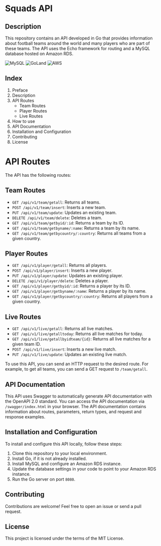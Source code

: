 # Squads API

## Description

This repository contains an API developed in Go that provides information about football teams around the world and many players who are part of these teams. The API uses the Echo framework for routing and a MySQL database hosted on Amazon RDS.

![MySQL](https://img.shields.io/badge/mysql-%2300f.svg?style=for-the-badge&logo=mysql&logoColor=white)
![GoLand](https://img.shields.io/badge/GoLand-0f0f0f?&style=for-the-badge&logo=goland&logoColor=white)
![AWS](https://img.shields.io/badge/AWS-%23FF9900.svg?style=for-the-badge&logo=amazon-aws&logoColor=white)

## Index

1. Preface
2. Description
3. API Routes
   - Team Routes
   - Player Routes
   - Live Routes
4. How to use
5. API Documentation
6. Installation and Configuration
7. Contributing
8. License

# API Routes

The API has the following routes:

## Team Routes

- `GET /api/v1/team/getall`: Returns all teams.
- `POST /api/v1/team/insert`: Inserts a new team.
- `PUT /api/v1/team/update`: Updates an existing team.
- `DELETE /api/v1/team/delete`: Deletes a team.
- `GET /api/v1/team/getbyid/:id`: Returns a team by its ID.
- `GET /api/v1/team/getbyname/:name`: Returns a team by its name.
- `GET /api/v1/team/getbycountry/:country`: Returns all teams from a given country.

## Player Routes

- `GET /api/v1/player/getall`: Returns all players.
- `POST /api/v1/player/insert`: Inserts a new player.
- `PUT /api/v1/player/update`: Updates an existing player.
- `DELETE /api/v1/player/delete`: Deletes a player.
- `GET /api/v1/player/getbyid/:id`: Returns a player by its ID.
- `GET /api/v1/player/getbyname/:name`: Returns a player by its name.
- `GET /api/v1/player/getbycountry/:country`: Returns all players from a given country.

## Live Routes

- `GET /api/v1/live/getall`: Returns all live matches.
- `GET /api/v1/live/getalltoday`: Returns all live matches for today.
- `GET /api/v1/live/getallbyidteam/{id}`: Returns all live matches for a given team ID.
- `POST /api/v1/live/insert`: Inserts a new live match.
- `PUT /api/v1/live/update`: Updates an existing live match.

To use this API, you can send an HTTP request to the desired route. For example, to get all teams, you can send a GET request to `/team/getall`.

## API Documentation

This API uses Swagger to automatically generate API documentation with the OpenAPI 2.0 standard. You can access the API documentation via `/swagger/index.html` in your browser. The API documentation contains information about routes, parameters, return types, and request and response examples.

## Installation and Configuration

To install and configure this API locally, follow these steps:

1. Clone this repository to your local environment.
2. Install Go, if it is not already installed.
3. Install MySQL and configure an Amazon RDS instance.
4. Update the database settings in your code to point to your Amazon RDS instance.
5. Run the Go server on port `8080`.

## Contributing

Contributions are welcome! Feel free to open an issue or send a pull request.

## License

This project is licensed under the terms of the MIT License.
